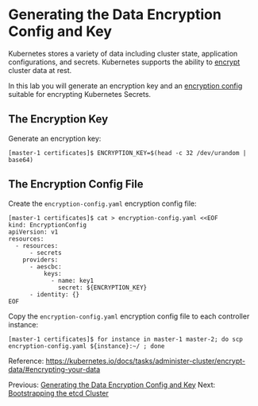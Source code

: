 # Generating the Data Encryption Config and Key

Kubernetes stores a variety of data including cluster state, application configurations, and secrets. Kubernetes supports the ability to [encrypt](https://kubernetes.io/docs/tasks/administer-cluster/encrypt-data) cluster data at rest.

In this lab you will generate an encryption key and an [encryption config](https://kubernetes.io/docs/tasks/administer-cluster/encrypt-data/#understanding-the-encryption-at-rest-configuration) suitable for encrypting Kubernetes Secrets.

## The Encryption Key

Generate an encryption key:

```
[master-1 certificates]$ ENCRYPTION_KEY=$(head -c 32 /dev/urandom | base64)
```

## The Encryption Config File

Create the `encryption-config.yaml` encryption config file:

```
[master-1 certificates]$ cat > encryption-config.yaml <<EOF
kind: EncryptionConfig
apiVersion: v1
resources:
  - resources:
      - secrets
    providers:
      - aescbc:
          keys:
            - name: key1
              secret: ${ENCRYPTION_KEY}
      - identity: {}
EOF
```

Copy the `encryption-config.yaml` encryption config file to each controller instance:

```
[master-1 certificates]$ for instance in master-1 master-2; do scp encryption-config.yaml ${instance}:~/ ; done
```
Reference: https://kubernetes.io/docs/tasks/administer-cluster/encrypt-data/#encrypting-your-data

Previous: [Generating the Data Encryption Config and Key](05-kubernetes-configuration-files.md) Next: [Bootstrapping the etcd Cluster](07-bootstrapping-etcd.md)
